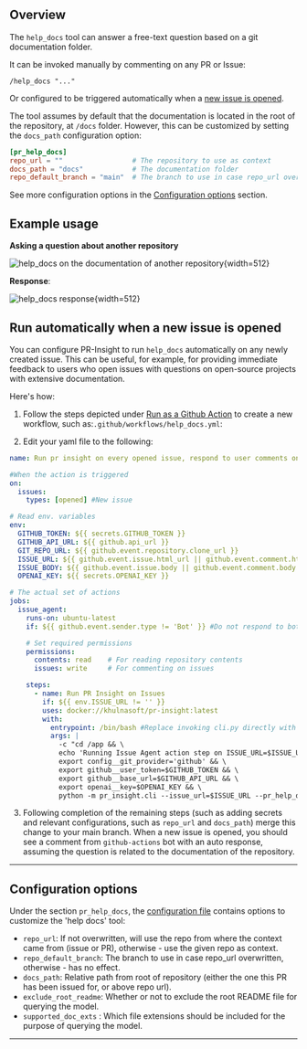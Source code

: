 ## Overview

The `help_docs` tool can answer a free-text question based on a git documentation folder.

It can be invoked manually by commenting on any PR or Issue:
```
/help_docs "..."
```
Or configured to be triggered automatically when a [new issue is opened](#run-as-a-github-action).

The tool assumes by default that the documentation is located in the root of the repository, at `/docs` folder.
However, this can be customized by setting the `docs_path` configuration option:

```toml
[pr_help_docs]
repo_url = ""                 # The repository to use as context
docs_path = "docs"            # The documentation folder
repo_default_branch = "main"  # The branch to use in case repo_url overwritten

```

See more configuration options in the [Configuration options](#configuration-options) section.

## Example usage

[//]: # (#### Asking a question about this repository:)

[//]: # (![help_docs on the documentation of this repository]&#40;https://khulnasoft/images/pr_insight/help_docs_comment.png&#41;{width=512})

**Asking a question about another repository**

![help_docs on the documentation of another repository](https://khulnasoft/images/pr_insight/help_docs_comment_explicit_git.png){width=512}

**Response**:

![help_docs response](https://khulnasoft/images/pr_insight/help_docs_response.png){width=512}

## Run automatically when a new issue is opened

You can configure PR-Insight to run `help_docs` automatically on any newly created issue.
This can be useful, for example, for providing immediate feedback to users who open issues with questions on open-source projects with extensive documentation.

Here's how:

1) Follow the steps depicted under [Run as a Github Action](https://pr-insight-docs.khulnasoft.com/installation/github/#run-as-a-github-action) to create a new workflow, such as:`.github/workflows/help_docs.yml`:

2) Edit your yaml file to the following:

```yaml
name: Run pr insight on every opened issue, respond to user comments on an issue

#When the action is triggered
on:
  issues:
    types: [opened] #New issue

# Read env. variables
env:
  GITHUB_TOKEN: ${{ secrets.GITHUB_TOKEN }}
  GITHUB_API_URL: ${{ github.api_url }}
  GIT_REPO_URL: ${{ github.event.repository.clone_url }}
  ISSUE_URL: ${{ github.event.issue.html_url || github.event.comment.html_url }}
  ISSUE_BODY: ${{ github.event.issue.body || github.event.comment.body }}
  OPENAI_KEY: ${{ secrets.OPENAI_KEY }}

# The actual set of actions
jobs:
  issue_agent:
    runs-on: ubuntu-latest
    if: ${{ github.event.sender.type != 'Bot' }} #Do not respond to bots

    # Set required permissions
    permissions:
      contents: read    # For reading repository contents
      issues: write     # For commenting on issues

    steps:
      - name: Run PR Insight on Issues
        if: ${{ env.ISSUE_URL != '' }}
        uses: docker://khulnasoft/pr-insight:latest
        with:
          entrypoint: /bin/bash #Replace invoking cli.py directly with a shell
          args: |
            -c "cd /app && \
            echo 'Running Issue Agent action step on ISSUE_URL=$ISSUE_URL' && \
            export config__git_provider='github' && \
            export github__user_token=$GITHUB_TOKEN && \
            export github__base_url=$GITHUB_API_URL && \
            export openai__key=$OPENAI_KEY && \
            python -m pr_insight.cli --issue_url=$ISSUE_URL --pr_help_docs.repo_url="..." --pr_help_docs.docs_path="..." --pr_help_docs.openai_key=$OPENAI_KEY && \help_docs \"$ISSUE_BODY\""
```

3) Following completion of the remaining steps (such as adding secrets and relevant configurations, such as `repo_url` and `docs_path`) merge this change to your main branch.
When a new issue is opened, you should see a comment from `github-actions` bot with an auto response, assuming the question is related to the documentation of the repository.
---


## Configuration options

Under the section `pr_help_docs`, the [configuration file](https://github.com/Khulnasoft/pr-insight/blob/main/pr_insight/settings/configuration.toml#L50) contains options to customize the 'help docs' tool:

- `repo_url`: If not overwritten, will use the repo from where the context came from (issue or PR), otherwise - use the given repo as context.
- `repo_default_branch`: The branch to use in case repo_url overwritten, otherwise - has no effect.
- `docs_path`: Relative path from root of repository (either the one this PR has been issued for, or above repo url).
- `exclude_root_readme`:  Whether or not to exclude the root README file for querying the model.
- `supported_doc_exts` : Which file extensions should be included for the purpose of querying the model.

---

